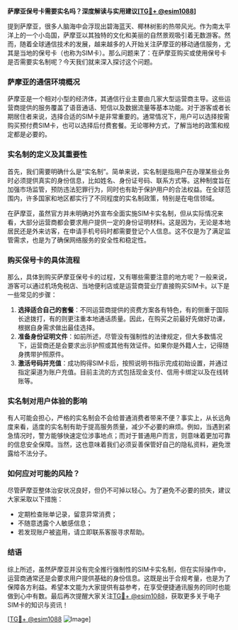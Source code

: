 **萨摩亚保号卡需要实名吗？深度解读与实用建议[[TG💪+ @esim1088](https://t.me/s/esim1088)]**

提到萨摩亚，很多人脑海中会浮现出碧海蓝天、椰林树影的热带风光。作为南太平洋上的一个小岛国，萨摩亚以其独特的文化和美丽的自然景观吸引着无数游客。然而，随着全球通信技术的发展，越来越多的人开始关注萨摩亚的移动通信服务，尤其是当地的保号卡（也称为SIM卡）。那么问题来了：在萨摩亚购买或使用保号卡是否需要实名制呢？今天我们就来深入探讨这个问题。

### 萨摩亚的通信环境概况

萨摩亚是一个相对小型的经济体，其通信行业主要由几家大型运营商主导。这些运营商提供的服务覆盖了语音通话、短信以及数据流量等基本功能。对于游客或者长期居住者来说，选择合适的SIM卡是非常重要的。通常情况下，用户可以选择按需购买预付费SIM卡，也可以选择后付费套餐。无论哪种方式，了解当地的政策和规定都是必要的。

### 实名制的定义及其重要性

首先，我们需要明确什么是“实名制”。简单来说，实名制是指用户在办理某些业务时必须提供真实的身份信息，比如姓名、身份证号码、联系方式等。这种制度旨在加强市场监管，预防违法犯罪行为，同时也有助于保护用户的合法权益。在全球范围内，许多国家和地区都实行了不同程度的实名制政策，特别是在电信领域。

在萨摩亚，虽然官方并未明确对外宣布全面实施SIM卡实名制，但从实际情况来看，大部分运营商都会要求用户提供一定的身份证明材料。这是因为，无论是本地居民还是外来访客，在申请手机号码时都需要登记个人信息。这不仅是为了满足监管需求，也是为了确保网络服务的安全性和稳定性。

### 购买保号卡的具体流程

那么，具体到购买萨摩亚保号卡的过程，又有哪些需要注意的地方呢？一般来说，游客可以通过机场免税店、当地便利店或是运营商营业厅直接购买SIM卡。以下是一些常见的步骤：

1. **选择适合自己的套餐**：不同运营商提供的资费方案各有特色，有的侧重于国际长途拨打，有的则更注重本地通话质量。因此，在购买之前最好先做好功课，根据自身需求做出最佳选择。
2. **准备身份证明文件**：如前所述，尽管没有强制性的法律规定，但大多数情况下，运营商还是会要求出示护照或其他有效证件。如果你是外籍人士，记得随身携带护照原件。
3. **激活号码并充值**：成功购得SIM卡后，按照说明书指示完成初始设置，并通过指定渠道为账户充值。目前主流的方式包括现金支付、信用卡绑定以及在线转账等。

### 实名制对用户体验的影响

有人可能会担心，严格的实名制会不会给普通消费者带来不便？事实上，从长远角度来看，适度的实名制有助于提高服务质量，减少不必要的麻烦。例如，当遇到紧急情况时，警方能够快速定位涉事地点；而对于普通用户而言，则意味着更加可靠的信息安全保障。当然，这也意味着我们必须妥善保管好自己的隐私资料，避免泄露给不法分子。

### 如何应对可能的风险？

尽管萨摩亚整体治安状况良好，但仍不可掉以轻心。为了避免不必要的损失，建议大家采取以下措施：
- 定期检查账单记录，留意异常消费；
- 不随意透露个人敏感信息；
- 若发现账户被盗用，请立即联系客服寻求帮助。

### 结语

综上所述，虽然萨摩亚并没有完全推行强制性的SIM卡实名制，但在实际操作中，运营商通常还是会要求用户提供基础的身份信息。这既是出于合规考量，也是为了保障各方利益。希望本文能为大家提供有益参考，在享受便捷通讯服务的同时也能做到心中有数。最后再次提醒大家关注[TG💪+ @esim1088](https://t.me/s/esim1088)，获取更多关于电子SIM卡的知识与资讯！

[[TG💪+ @esim1088](https://t.me/s/esim1088) ![Image](https://i.postimg.cc/4NQfJmqS/Snipaste-2025-05-13-00-14-12.png)]